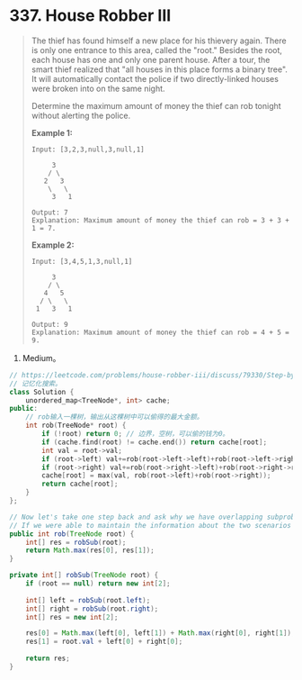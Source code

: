 # 337. House Robber III

> The thief has found himself a new place for his thievery again. There is only one entrance to this area, called the "root." Besides the root, each house has one and only one parent house. After a tour, the smart thief realized that "all houses in this place forms a binary tree". It will automatically contact the police if two directly-linked houses were broken into on the same night.
>
> Determine the maximum amount of money the thief can rob tonight without alerting the police.
>
> **Example 1:**
>
> ```
> Input: [3,2,3,null,3,null,1]
> 
>      3
>     / \
>    2   3
>     \   \ 
>      3   1
> 
> Output: 7 
> Explanation: Maximum amount of money the thief can rob = 3 + 3 + 1 = 7.
> ```
>
> **Example 2:**
>
> ```
> Input: [3,4,5,1,3,null,1]
> 
>      3
>     / \
>    4   5
>   / \   \ 
>  1   3   1
> 
> Output: 9
> Explanation: Maximum amount of money the thief can rob = 4 + 5 = 9.
> ```

1. Medium。

```cpp
// https://leetcode.com/problems/house-robber-iii/discuss/79330/Step-by-step-tackling-of-the-problem
// 记忆化搜索。
class Solution {
    unordered_map<TreeNode*, int> cache;
public:
    // rob输入一棵树，输出从这棵树中可以偷得的最大金额。
    int rob(TreeNode* root) {
        if (!root) return 0; // 边界，空树，可以偷的钱为0。
        if (cache.find(root) != cache.end()) return cache[root];
        int val = root->val;
        if (root->left) val+=rob(root->left->left)+rob(root->left->right);
        if (root->right) val+=rob(root->right->left)+rob(root->right->right);
        cache[root] = max(val, rob(root->left)+rob(root->right));
        return cache[root];
    }
};
```

```java
// Now let's take one step back and ask why we have overlapping subproblems. If you trace all the way back to the beginning, you'll find the answer lies in the way how we have defined rob(root). As I mentioned, for each tree root, there are two scenarios: it is robbed or is not. rob(root) does not distinguish between these two cases, so "information is lost as the recursion goes deeper and deeper", which results in repeated subproblems.
// If we were able to maintain the information about the two scenarios for each tree root, let's see how it plays out. Redefine rob(root) as a new function which will return an array of two elements, the first element of which denotes the maximum amount of money that can be robbed if root is not robbed, while the second element signifies the maximum amount of money robbed if it is robbed.
public int rob(TreeNode root) {
    int[] res = robSub(root);
    return Math.max(res[0], res[1]);
}

private int[] robSub(TreeNode root) {
    if (root == null) return new int[2];
    
    int[] left = robSub(root.left);
    int[] right = robSub(root.right);
    int[] res = new int[2];

    res[0] = Math.max(left[0], left[1]) + Math.max(right[0], right[1]);
    res[1] = root.val + left[0] + right[0];
    
    return res;
}
```

